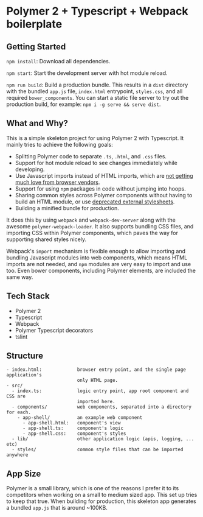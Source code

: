 # Polymer 2 + Typescript + Webpack boilerplate

## Getting Started

`npm install`:    Download all dependencies.

`npm start`:      Start the development server with hot module reload.

`npm run build`: Build a production bundle. This results in a `dist`
directory with the bundled `app.js` file, `index.html` entrypoint,
`styles.css`, and all required `bower_components`. You can start a static
file server to try out the production build, for example: `npm i -g serve &&
serve dist`.

## What and Why?

This is a simple skeleton project for using Polymer 2 with Typescript. It
mainly tries to achieve the following goals:
- Splitting Polymer code to separate `.ts`, `.html`, and `.css` files.
- Support for hot module reload to see changes immediately while developing.
- Use Javascript imports instead of HTML imports, which are [not getting much
love from browser
vendors](https://developer.mozilla.org/en-US/docs/Web/Web_Components/HTML_Imports).
- Support for using `npm` packages in code without jumping into hoops.
- Sharing common styles across Polymer components without having to build an
HTML module, or use [deprecated external
stylesheets](https://www.polymer-project.org/2.0/docs/devguide/style-shadow-dom#external-stylesheets).
- Building a minified bundle for production.

It does this by using `webpack` and `webpack-dev-server` along with the
awesome `polymer-webpack-loader`. It also supports bundling CSS files, and
importing CSS within Polymer components, which paves the way for supporting
shared styles nicely.

Webpack's `import` mechanism is flexible enough to allow importing and
bundling Javascript modules into web components, which means HTML imports are
not needed, and `npm` modules are very easy to import and use too. Even bower
components, including Polymer elements, are included the same way.

## Tech Stack

- Polymer 2
- Typescript
- Webpack
- Polymer Typescript decorators
- tslint

## Structure

```
- index.html:             browser entry point, and the single page application's
                          only HTML page.
- src/
  - index.ts:             logic entry point, app root component and CSS are
                          imported here.
  - components/           web components, separated into a directory for each.
    - app-shell/          an example web component
      - app-shell.html:   component's view
      - app-shell.ts:     component's logic
      - app-shell.css:    component's styles
  - lib/                  other application logic (apis, logging, ... etc)
  - styles/               common style files that can be imported anywhere
```

## App Size

Polymer is a small library, which is one of the reasons I prefer it to its
competitors when working on a small to medium sized app. This set up tries to
keep that true. When building for production, this skeleton app generates a
bundled `app.js` that is around ~100KB.
